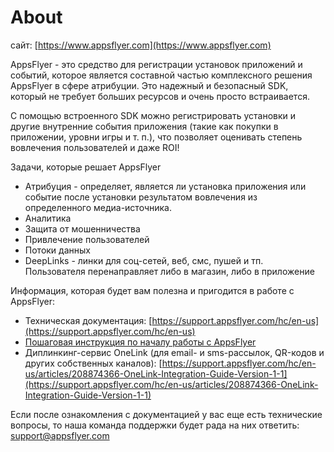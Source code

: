 # About

сайт: [https://www.appsflyer.com](https://www.appsflyer.com)

AppsFlyer - это средство для регистрации установок приложений и событий, которое является составной частью комплексного решения AppsFlyer в сфере атрибуции. Это надежный и безопасный SDK, который не требует больших ресурсов и очень просто встраивается.

С помощью встроенного SDK можно регистрировать установки и другие внутренние события приложения \(такие как покупки в приложении, уровни игры и т. п.\), что позволяет оценивать степень вовлечения пользователей и даже ROI!

Задачи, которые решает AppsFlyer

* Атрибуция - определяет, является ли установка приложения или событие после установки результатом вовлечения из определенного медиа-источника.
* Аналитика
* Защита от мошенничества
* Привлечение пользователей
* Потоки данных
* DeepLinks - линки для соц-сетей, веб, смс, пушей и тп. Пользователя перенаправляет либо в магазин, либо в приложение

Информация, которая будет вам полезна и пригодится в работе с AppsFlyer:

* Техническая документация: [https://support.appsflyer.com/hc/en-us](https://support.appsflyer.com/hc/en-us)
* [Пошаговая инструкция по началу работы с AppsFlyer](https://support.appsflyer.com/hc/ru/articles/207033486-%D0%9D%D0%B0%D1%87%D0%B0%D0%BB%D0%BE-%D1%80%D0%B0%D0%B1%D0%BE%D1%82%D1%8B-%D0%BF%D0%BE%D1%88%D0%B0%D0%B3%D0%BE%D0%B2%D0%BE%D0%B5-%D1%80%D1%83%D0%BA%D0%BE%D0%B2%D0%BE%D0%B4%D1%81%D1%82%D0%B2%D0%BE#%D0%B1%D0%B0%D0%B7%D0%BE%D0%B2%D0%B0%D1%8F-%D0%B0%D1%82%D1%80%D0%B8%D0%B1%D1%83%D1%86%D0%B8%D1%8F)
* Диплинкинг-сервис OneLink \(для email- и sms-рассылок, QR-кодов и других собственных каналов\): [https://support.appsflyer.com/hc/en-us/articles/208874366-OneLink-Integration-Guide-Version-1-1](https://support.appsflyer.com/hc/en-us/articles/208874366-OneLink-Integration-Guide-Version-1-1)

Если после ознакомления с документацией у вас еще есть технические вопросы, то наша команда поддержки будет рада на них ответить: [support@appsflyer.com](mailto:support@appsflyer.com)

